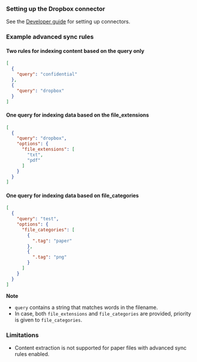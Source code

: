### Setting up the Dropbox connector

See the [Developer guide](../../docs/DEVELOPING.md) for setting up connectors.

### Example advanced sync rules

#### Two rules for indexing content based on the query only

```json
[
  {
    "query": "confidential"
  },
  {
    "query": "dropbox"
  }
]
```

#### One query for indexing data based on the file_extensions

```json
[
  {
    "query": "dropbox",
    "options": {
      "file_extensions": [
        "txt",
        "pdf"
      ]
    }
  }
]
```

#### One query for indexing data based on file_categories
```json
[
  {
    "query": "test",
    "options": {
      "file_categories": [
        {
          ".tag": "paper"
        },
        {
          ".tag": "png"
        }
      ]
    }
  }
]
```
**Note** 

- `query` contains a string that matches words in the filename.
- In case, both `file_extensions` and `file_categories` are provided, priority is given to `file_categories`.

### Limitations

- Content extraction is not supported for paper files with advanced sync rules enabled.
